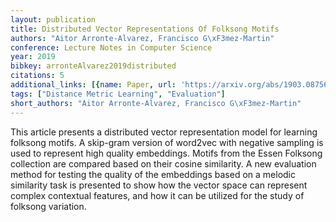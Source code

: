 ```yaml
---
layout: publication
title: Distributed Vector Representations Of Folksong Motifs
authors: "Aitor Arronte-Alvarez, Francisco G\xF3mez-Martin"
conference: Lecture Notes in Computer Science
year: 2019
bibkey: arronteAlvarez2019distributed
citations: 5
additional_links: [{name: Paper, url: 'https://arxiv.org/abs/1903.08756'}]
tags: ["Distance Metric Learning", "Evaluation"]
short_authors: "Aitor Arronte-Alvarez, Francisco G\xF3mez-Martin"
---
```

This article presents a distributed vector representation model for learning
folksong motifs. A skip-gram version of word2vec with negative sampling is used
to represent high quality embeddings. Motifs from the Essen Folksong collection
are compared based on their cosine similarity. A new evaluation method for
testing the quality of the embeddings based on a melodic similarity task is
presented to show how the vector space can represent complex contextual
features, and how it can be utilized for the study of folksong variation.